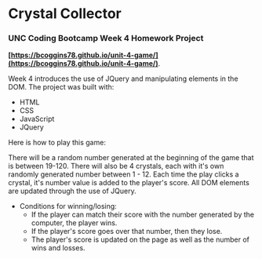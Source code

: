 # Crystal Collector


### UNC Coding Bootcamp Week 4 Homework Project



**[https://bcoggins78.github.io/unit-4-game/](https://bcoggins78.github.io/unit-4-game/)**.

Week 4 introduces the use of JQuery and manipulating elements in the DOM.  The project was built with:

* HTML
* CSS
* JavaScript
* JQuery

Here is how to play this game:

There will be a random number generated at the beginning of the game that is between 19-120. There will also be 4 crystals, each with it's own randomly generated number between 1 - 12. Each time the play clicks a crystal, it's number value is added to the player's score. All DOM elements are updated through the use of JQuery.

* Conditions for winning/losing:
    * If the player can match their score with the number generated by the computer, the player wins.
    * If the player's score goes over that number, then they lose.  
    * The player's score is updated on the page as well as the number of wins and losses.
